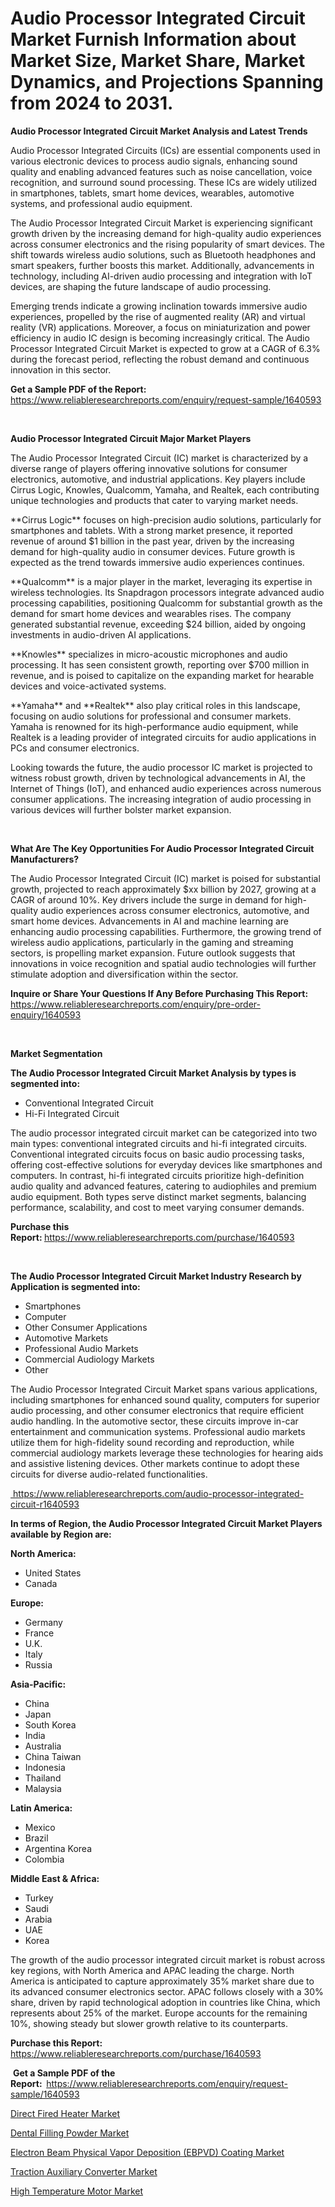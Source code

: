 <p><h1>Audio Processor Integrated Circuit Market Furnish Information about Market Size, Market Share, Market Dynamics, and Projections Spanning from 2024 to 2031.</h1></p><p><strong>Audio Processor Integrated Circuit Market Analysis and Latest Trends</strong></p>
<p><p>Audio Processor Integrated Circuits (ICs) are essential components used in various electronic devices to process audio signals, enhancing sound quality and enabling advanced features such as noise cancellation, voice recognition, and surround sound processing. These ICs are widely utilized in smartphones, tablets, smart home devices, wearables, automotive systems, and professional audio equipment.</p><p>The Audio Processor Integrated Circuit Market is experiencing significant growth driven by the increasing demand for high-quality audio experiences across consumer electronics and the rising popularity of smart devices. The shift towards wireless audio solutions, such as Bluetooth headphones and smart speakers, further boosts this market. Additionally, advancements in technology, including AI-driven audio processing and integration with IoT devices, are shaping the future landscape of audio processing.</p><p>Emerging trends indicate a growing inclination towards immersive audio experiences, propelled by the rise of augmented reality (AR) and virtual reality (VR) applications. Moreover, a focus on miniaturization and power efficiency in audio IC design is becoming increasingly critical. The Audio Processor Integrated Circuit Market is expected to grow at a CAGR of 6.3% during the forecast period, reflecting the robust demand and continuous innovation in this sector.</p></p>
<p><strong>Get a Sample PDF of the Report:&nbsp;</strong> <a href="https://www.reliableresearchreports.com/enquiry/request-sample/1640593?utm_campaign=120&utm_medium=2&utm_source=Github&utm_content=ia&utm_term=02102024&utm_id=audio-processor-integrated-circuit">https://www.reliableresearchreports.com/enquiry/request-sample/1640593</a></p>
<p>&nbsp;</p>
<p><strong>Audio Processor Integrated Circuit Major Market Players</strong></p>
<p><p>The Audio Processor Integrated Circuit (IC) market is characterized by a diverse range of players offering innovative solutions for consumer electronics, automotive, and industrial applications. Key players include Cirrus Logic, Knowles, Qualcomm, Yamaha, and Realtek, each contributing unique technologies and products that cater to varying market needs.</p><p>**Cirrus Logic** focuses on high-precision audio solutions, particularly for smartphones and tablets. With a strong market presence, it reported revenue of around $1 billion in the past year, driven by the increasing demand for high-quality audio in consumer devices. Future growth is expected as the trend towards immersive audio experiences continues.</p><p>**Qualcomm** is a major player in the market, leveraging its expertise in wireless technologies. Its Snapdragon processors integrate advanced audio processing capabilities, positioning Qualcomm for substantial growth as the demand for smart home devices and wearables rises. The company generated substantial revenue, exceeding $24 billion, aided by ongoing investments in audio-driven AI applications.</p><p>**Knowles** specializes in micro-acoustic microphones and audio processing. It has seen consistent growth, reporting over $700 million in revenue, and is poised to capitalize on the expanding market for hearable devices and voice-activated systems.</p><p>**Yamaha** and **Realtek** also play critical roles in this landscape, focusing on audio solutions for professional and consumer markets. Yamaha is renowned for its high-performance audio equipment, while Realtek is a leading provider of integrated circuits for audio applications in PCs and consumer electronics.</p><p>Looking towards the future, the audio processor IC market is projected to witness robust growth, driven by technological advancements in AI, the Internet of Things (IoT), and enhanced audio experiences across numerous consumer applications. The increasing integration of audio processing in various devices will further bolster market expansion.</p></p>
<p>&nbsp;</p>
<p><strong>What Are The Key Opportunities For Audio Processor Integrated Circuit Manufacturers?</strong></p>
<p><p>The Audio Processor Integrated Circuit (IC) market is poised for substantial growth, projected to reach approximately $xx billion by 2027, growing at a CAGR of around 10%. Key drivers include the surge in demand for high-quality audio experiences across consumer electronics, automotive, and smart home devices. Advancements in AI and machine learning are enhancing audio processing capabilities. Furthermore, the growing trend of wireless audio applications, particularly in the gaming and streaming sectors, is propelling market expansion. Future outlook suggests that innovations in voice recognition and spatial audio technologies will further stimulate adoption and diversification within the sector.</p></p>
<p><strong>Inquire or Share Your Questions If Any Before Purchasing This Report:</strong> <a href="https://www.reliableresearchreports.com/enquiry/pre-order-enquiry/1640593?utm_campaign=120&utm_medium=2&utm_source=Github&utm_content=ia&utm_term=02102024&utm_id=audio-processor-integrated-circuit">https://www.reliableresearchreports.com/enquiry/pre-order-enquiry/1640593</a></p>
<p>&nbsp;</p>
<p><strong>Market Segmentation</strong></p>
<p><strong>The Audio Processor Integrated Circuit Market Analysis by types is segmented into:</strong></p>
<p><ul><li>Conventional Integrated Circuit</li><li>Hi-Fi Integrated Circuit</li></ul></p>
<p><p>The audio processor integrated circuit market can be categorized into two main types: conventional integrated circuits and hi-fi integrated circuits. Conventional integrated circuits focus on basic audio processing tasks, offering cost-effective solutions for everyday devices like smartphones and computers. In contrast, hi-fi integrated circuits prioritize high-definition audio quality and advanced features, catering to audiophiles and premium audio equipment. Both types serve distinct market segments, balancing performance, scalability, and cost to meet varying consumer demands.</p></p>
<p><strong>Purchase this Report:&nbsp;</strong><a href="https://www.reliableresearchreports.com/purchase/1640593?utm_campaign=120&utm_medium=2&utm_source=Github&utm_content=ia&utm_term=02102024&utm_id=audio-processor-integrated-circuit">https://www.reliableresearchreports.com/purchase/1640593</a></p>
<p>&nbsp;</p>
<p><strong>The Audio Processor Integrated Circuit Market Industry Research by Application is segmented into:</strong></p>
<p><ul><li>Smartphones</li><li>Computer</li><li>Other Consumer Applications</li><li>Automotive Markets</li><li>Professional Audio Markets</li><li>Commercial Audiology Markets</li><li>Other</li></ul></p>
<p><p>The Audio Processor Integrated Circuit Market spans various applications, including smartphones for enhanced sound quality, computers for superior audio processing, and other consumer electronics that require efficient audio handling. In the automotive sector, these circuits improve in-car entertainment and communication systems. Professional audio markets utilize them for high-fidelity sound recording and reproduction, while commercial audiology markets leverage these technologies for hearing aids and assistive listening devices. Other markets continue to adopt these circuits for diverse audio-related functionalities.</p></p>
<p><a href="https://www.reliableresearchreports.com/audio-processor-integrated-circuit-r1640593?utm_campaign=120&utm_medium=2&utm_source=Github&utm_content=ia&utm_term=02102024&utm_id=audio-processor-integrated-circuit">&nbsp;https://www.reliableresearchreports.com/audio-processor-integrated-circuit-r1640593</a></p>
<p><strong>In terms of Region, the Audio Processor Integrated Circuit Market Players available by Region are:</strong></p>
<p>
    <p> <strong> North America: </strong>
        <ul>
            <li>United States</li>
            <li>Canada</li>
        </ul>
        </p> 
    <p> <strong> Europe: </strong>
        <ul>
            <li>Germany</li>
            <li>France</li>
            <li>U.K.</li>
            <li>Italy</li>
            <li>Russia</li>
        </ul>
        </p> 
    <p> <strong> Asia-Pacific: </strong>
        <ul>
            <li>China</li>
            <li>Japan</li>
            <li>South Korea</li>
            <li>India</li>
            <li>Australia</li>
            <li>China Taiwan</li>
            <li>Indonesia</li>
            <li>Thailand</li>
            <li>Malaysia</li>
        </ul>
        </p> 
    <p> <strong> Latin America: </strong>
        <ul>
            <li>Mexico</li>
            <li>Brazil</li>
            <li>Argentina Korea</li>
            <li>Colombia</li>
        </ul>
        </p> 
    <p> <strong> Middle East & Africa: </strong>
        <ul>
            <li>Turkey</li>
            <li>Saudi</li>
            <li>Arabia</li>
            <li>UAE</li>
            <li>Korea</li>
        </ul>
    </p>
    </p>
<p><p>The growth of the audio processor integrated circuit market is robust across key regions, with North America and APAC leading the charge. North America is anticipated to capture approximately 35% market share due to its advanced consumer electronics sector. APAC follows closely with a 30% share, driven by rapid technological adoption in countries like China, which represents about 25% of the market. Europe accounts for the remaining 10%, showing steady but slower growth relative to its counterparts.</p></p>
<p><strong>Purchase this Report: </strong><a href="https://www.reliableresearchreports.com/purchase/1640593?utm_campaign=120&utm_medium=2&utm_source=Github&utm_content=ia&utm_term=02102024&utm_id=audio-processor-integrated-circuit">https://www.reliableresearchreports.com/purchase/1640593</a></p>
<p>&nbsp;<strong>Get a Sample PDF of the Report:&nbsp;&nbsp;</strong><a href="https://www.reliableresearchreports.com/enquiry/request-sample/1640593?utm_campaign=120&utm_medium=2&utm_source=Github&utm_content=ia&utm_term=02102024&utm_id=audio-processor-integrated-circuit">https://www.reliableresearchreports.com/enquiry/request-sample/1640593</a></p>
<p><strong></strong></p>
<p><p><a href="https://www.linkedin.com/pulse/global-direct-fired-heater-market-size-trends-analysis-regional-ddc4e?trackingId=ikGWkiq7SuSQtwlRsOoe0w%3D%3D&utm_campaign=120&utm_medium=2&utm_source=Github&utm_content=ia&utm_term=02102024&utm_id=audio-processor-integrated-circuit">Direct Fired Heater Market</a></p><p><a href="https://www.linkedin.com/pulse/dental-filling-powder-market-forecast-global-trends-si9ue?trackingId=b%2B7g07xdQlSQ5vwLJhW86w%3D%3D&utm_campaign=120&utm_medium=2&utm_source=Github&utm_content=ia&utm_term=02102024&utm_id=audio-processor-integrated-circuit">Dental Filling Powder Market</a></p><p><a href="https://github.com/SamiaHussain82/Market-Research-Report-List-1/blob/main/electron-beam-physical-vapor-deposition-ebpvd-coating-market.md?utm_campaign=120&utm_medium=2&utm_source=Github&utm_content=ia&utm_term=02102024&utm_id=audio-processor-integrated-circuit">Electron Beam Physical Vapor Deposition (EBPVD) Coating Market</a></p><p><a href="https://issuu.com/reportprime-2/docs/traction-auxiliary-converter-market_c02b0421c215dc?utm_campaign=120&utm_medium=2&utm_source=Github&utm_content=ia&utm_term=02102024&utm_id=audio-processor-integrated-circuit">Traction Auxiliary Converter Market</a></p><p><a href="https://issuu.com/reportprime-2/docs/high-temperature-motor-market-size-_6f505f8c146faf?utm_campaign=120&utm_medium=2&utm_source=Github&utm_content=ia&utm_term=02102024&utm_id=audio-processor-integrated-circuit">High Temperature Motor Market</a></p></p>
